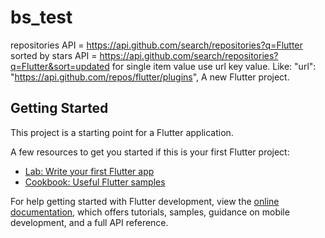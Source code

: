 # bs_test
 repositories API = https://api.github.com/search/repositories?q=Flutter
 sorted by stars API = https://api.github.com/search/repositories?q=Flutter&sort=updated
 for single item value use url key value.
 Like: "url": "https://api.github.com/repos/flutter/plugins",
A new Flutter project.

## Getting Started

This project is a starting point for a Flutter application.

A few resources to get you started if this is your first Flutter project:

- [Lab: Write your first Flutter app](https://docs.flutter.dev/get-started/codelab)
- [Cookbook: Useful Flutter samples](https://docs.flutter.dev/cookbook)

For help getting started with Flutter development, view the
[online documentation](https://docs.flutter.dev/), which offers tutorials,
samples, guidance on mobile development, and a full API reference.
